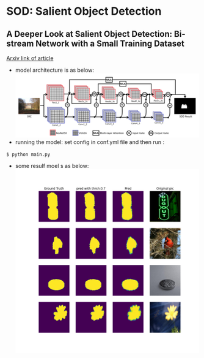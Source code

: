 # SOD: Salient Object Detection

## A Deeper Look at Salient Object Detection: Bi-stream Network with a Small Training Dataset
[Arxiv link of article](https://arxiv.org/pdf/2008.02938.pdf)
- model architecture is as below:
![image](https://github.com/mostafaamiri/SOD/blob/main/model%20arch.png)
- running the model:
set config in conf.yml file and then run :

`$ python main.py`
- some resulf moel s as below:
![image](https://github.com/mostafaamiri/SOD/blob/main/results/result.png)

